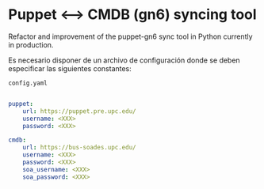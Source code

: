# Puppet <--> CMDB (gn6) syncing tool

Refactor and improvement of the puppet-gn6 sync tool in Python currently in production.

Es necesario disponer de un archivo de configuración donde se deben especificar las siguientes constantes:

`config.yaml`
```yaml

puppet:
    url: https://puppet.pre.upc.edu/
    username: <XXX>
    password: <XXX>

cmdb:
    url: https://bus-soades.upc.edu/
    username: <XXX>
    password: <XXX>
    soa_username: <XXX>
    soa_password: <XXX>

```